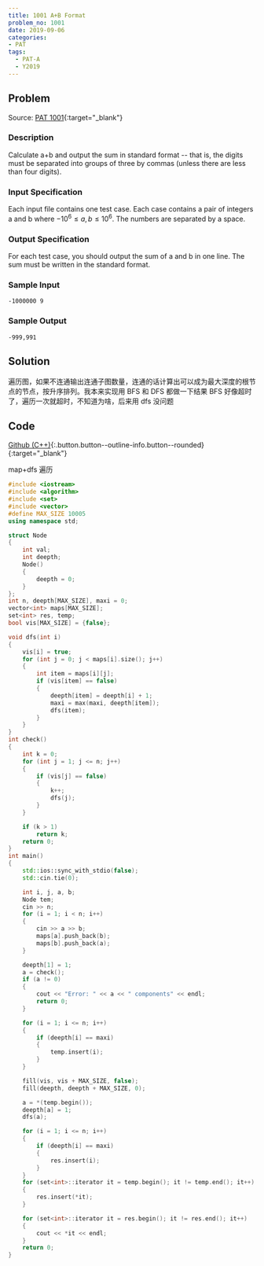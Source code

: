 ```yaml
---
title: 1001 A+B Format
problem_no: 1001
date: 2019-09-06
categories:
- PAT
tags:
  - PAT-A
  - Y2019
---
```


<!--more-->

## Problem

Source: [PAT 1001](https://pintia.cn/problem-sets/994805342720868352/problems/994805528788582400){:target="_blank"}

### Description

Calculate a+b and output the sum in standard format -- that is, the digits must be separated into groups of three by commas (unless there are less than four digits).

### Input Specification

Each input file contains one test case. Each case contains a pair of integers a and b where $−10^6 ≤a,b≤10^6$. The numbers are separated by a space.

### Output Specification

For each test case, you should output the sum of a and b in one line. The sum must be written in the standard format.

### Sample Input

```text
-1000000 9
```

### Sample Output

```text
-999,991
```

## Solution

遍历图，如果不连通输出连通子图数量，连通的话计算出可以成为最大深度的根节点的节点，按升序排列。我本来实现用 BFS 和 DFS 都做一下结果 BFS 好像超时了，遍历一次就超时，不知道为啥，后来用 dfs 没问题

## Code

[Github (C++)](https://github.com/Alomerry/algorithm/blob/master/pat/a/1001){:.button.button--outline-info.button--rounded}{:target="_blank"}

map+dfs 遍历

```cpp
#include <iostream>
#include <algorithm>
#include <set>
#include <vector>
#define MAX_SIZE 10005
using namespace std;

struct Node
{
	int val;
	int deepth;
	Node()
	{
		deepth = 0;
	}
};
int n, deepth[MAX_SIZE], maxi = 0;
vector<int> maps[MAX_SIZE];
set<int> res, temp;
bool vis[MAX_SIZE] = {false};

void dfs(int i)
{
	vis[i] = true;
	for (int j = 0; j < maps[i].size(); j++)
	{
		int item = maps[i][j];
		if (vis[item] == false)
		{
			deepth[item] = deepth[i] + 1;
			maxi = max(maxi, deepth[item]);
			dfs(item);
		}
	}
}
int check()
{
	int k = 0;
	for (int j = 1; j <= n; j++)
	{
		if (vis[j] == false)
		{
			k++;
			dfs(j);
		}
	}

	if (k > 1)
		return k;
	return 0;
}
int main()
{
	std::ios::sync_with_stdio(false);
	std::cin.tie(0);

	int i, j, a, b;
	Node tem;
	cin >> n;
	for (i = 1; i < n; i++)
	{
		cin >> a >> b;
		maps[a].push_back(b);
		maps[b].push_back(a);
	}

	deepth[1] = 1;
	a = check();
	if (a != 0)
	{
		cout << "Error: " << a << " components" << endl;
		return 0;
	}

	for (i = 1; i <= n; i++)
	{
		if (deepth[i] == maxi)
		{
			temp.insert(i);
		}
	}

	fill(vis, vis + MAX_SIZE, false);
	fill(deepth, deepth + MAX_SIZE, 0);

	a = *(temp.begin());
	deepth[a] = 1;
	dfs(a);

	for (i = 1; i <= n; i++)
	{
		if (deepth[i] == maxi)
		{
			res.insert(i);
		}
	}
	for (set<int>::iterator it = temp.begin(); it != temp.end(); it++)
	{
		res.insert(*it);
	}

	for (set<int>::iterator it = res.begin(); it != res.end(); it++)
	{
		cout << *it << endl;
	}
	return 0;
}
```
